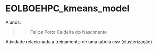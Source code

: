# EOLBOEHPC_kmeans_model
Alunos:

>> Felipe Porto Caldeira do Nascimento

Atividade relacionada a treinamento de uma tabela csv (clusterização)

